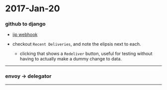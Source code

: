 2017-Jan-20
============

### github to django

- [iip webhook](https://github.com/Brown-University-Library/iip-texts/settings/hooks/11528275)

- checkout `Recent Deliveries`, and note the elipsis next to each.
    - clicking that shows a `Redeliver` button, useful for testing without having to actually make a dummy change to data.

---


### envoy -> delegator

---
